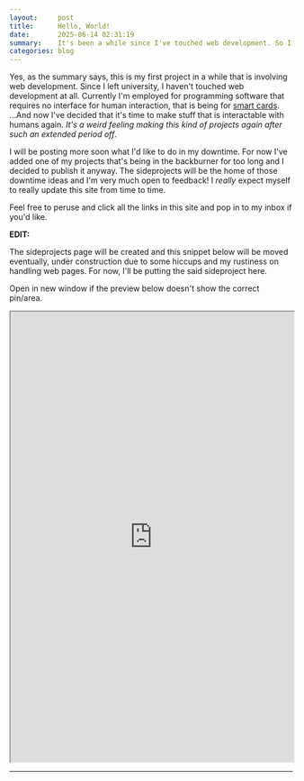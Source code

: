 ```yaml
---
layout:     post
title:      Hello, World!
date:       2025-06-14 02:31:19
summary:    It's been a while since I've touched web development. So I decided my first project would be my personal Github Page.
categories: blog
---
```


Yes, as the summary says, this is my first project in a while that is involving web development. Since I left university, I haven't touched web development at all. Currently I'm employed for programming software that requires no interface for human interaction, that is being for [smart cards](https://en.wikipedia.org/wiki/Smart_card). ...And now I've decided that it's time to make stuff that is interactable with humans again. _It's a weird feeling making this kind of projects again after such an extended period off_.

I will be posting more soon what I'd like to do in my downtime. For now I've added one of my projects that's being in the backburner for too long and I decided to publish it anyway. The sideprojects will be the home of those downtime ideas and I'm very much open to feedback! I _really_ expect myself to really update this site from time to time. 

Feel free to peruse and click all the links in this site and pop in to my inbox if you'd like.

**EDIT:**

The sideprojects page will be created and this snippet below will be moved eventually, under construction due to some hiccups and my rustiness on handling web pages. For now, I'll be putting the said sideproject here.

<p class="caption">
  Open in new window if the preview below doesn't show the correct pin/area.
</p>
<div>
<iframe src="https://www.google.com/maps/d/u/0/embed?mid=1DwA75D6wI5YsHpfaWgUAo-Jn8cgdBO4&ehbc=2E312F&noprof=1&hl=en_US" width="100%" height="800px"></iframe>
</div>

---
